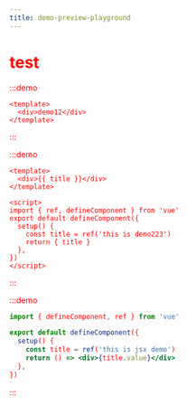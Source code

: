 ```yaml
---
title: demo-preview-playground
---
```


# test

:::demo

```vue
<template>
  <div>demo12</div>
</template>
```

:::

:::demo

```vue
<template>
  <div>{{ title }}</div>
</template>

<script>
import { ref, defineComponent } from 'vue'
export default defineComponent({
  setup() {
    const title = ref('this is demo223')
    return { title }
  },
})
</script>
```

:::

:::demo

```jsx
import { defineComponent, ref } from 'vue'

export default defineComponent({
  setup() {
    const title = ref('this is jsx demo')
    return () => <div>{title.value}</div>
  },
})
```

:::

<style>
body { color: red; }
</style>

<script setup>
console.log('vitepress-theme-demoblock setup1')
</script>

<!-- <script setup>
console.log('vitepress-theme-demoblock setup2')
</script> -->

<script>
console.log('vitepress-theme-demoblock')
</script>
